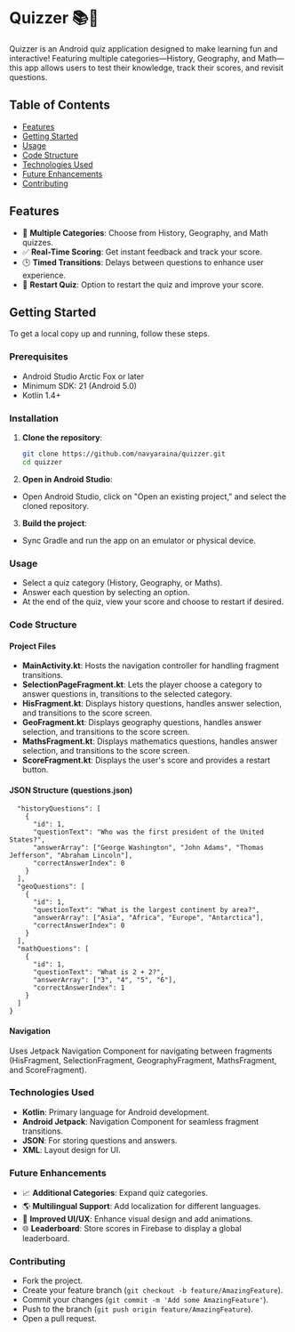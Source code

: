 # Quizzer 📚🎉

Quizzer is an Android quiz application designed to make learning fun and interactive! Featuring multiple categories—History, Geography, and Math—this app allows users to test their knowledge, track their scores, and revisit questions.

## Table of Contents
- [Features](#features)
- [Getting Started](#getting-started)
- [Usage](#usage)
- [Code Structure](#code-structure)
- [Technologies Used](#technologies-used)
- [Future Enhancements](#future-enhancements)
- [Contributing](#contributing)

## Features
- 📜 **Multiple Categories**: Choose from History, Geography, and Math quizzes.
- ✅ **Real-Time Scoring**: Get instant feedback and track your score.
- 🕒 **Timed Transitions**: Delays between questions to enhance user experience.
- 🔄 **Restart Quiz**: Option to restart the quiz and improve your score.

## Getting Started
To get a local copy up and running, follow these steps.

### Prerequisites
- Android Studio Arctic Fox or later
- Minimum SDK: 21 (Android 5.0)
- Kotlin 1.4+

### Installation
1. **Clone the repository**:
   ```bash
   git clone https://github.com/navyaraina/quizzer.git
   cd quizzer
    ```
2. **Open in Android Studio**:
- Open Android Studio, click on "Open an existing project," and select the cloned repository.
3. **Build the project**:
- Sync Gradle and run the app on an emulator or physical device.

### Usage
- Select a quiz category (History, Geography, or Maths).
- Answer each question by selecting an option.
- At the end of the quiz, view your score and choose to restart if desired.

### Code Structure
#### Project Files
- **MainActivity.kt**: Hosts the navigation controller for handling fragment transitions.
- **SelectionPageFragment.kt**: Lets the player choose a category to answer questions in, transitions to the selected category.
- **HisFragment.kt**: Displays history questions, handles answer selection, and transitions to the score screen.
- **GeoFragment.kt**: Displays geography questions, handles answer selection, and transitions to the score screen.
- **MathsFragment.kt**: Displays mathematics questions, handles answer selection, and transitions to the score screen.
- **ScoreFragment.kt**: Displays the user's score and provides a restart button.

#### JSON Structure (questions.json)
```{
  "historyQuestions": [
    {
      "id": 1,
      "questionText": "Who was the first president of the United States?",
      "answerArray": ["George Washington", "John Adams", "Thomas Jefferson", "Abraham Lincoln"],
      "correctAnswerIndex": 0
    }
  ],
  "geoQuestions": [
    {
      "id": 1,
      "questionText": "What is the largest continent by area?",
      "answerArray": ["Asia", "Africa", "Europe", "Antarctica"],
      "correctAnswerIndex": 0
    }
  ],
  "mathQuestions": [
    {
      "id": 1,
      "questionText": "What is 2 + 2?",
      "answerArray": ["3", "4", "5", "6"],
      "correctAnswerIndex": 1
    }
  ]
}
```

#### Navigation
Uses Jetpack Navigation Component for navigating between fragments (HisFragment, SelectionFragment, GeographyFragment, MathsFragment, and ScoreFragment).

### Technologies Used
- **Kotlin**: Primary language for Android development.
- **Android Jetpack**: Navigation Component for seamless fragment transitions.
- **JSON**: For storing questions and answers.
- **XML**: Layout design for UI.

### Future Enhancements
- 📈 **Additional Categories**: Expand quiz categories.
- 🌎 **Multilingual Support**: Add localization for different languages.
- 🎨 **Improved UI/UX**: Enhance visual design and add animations.
- 🌐 **Leaderboard**: Store scores in Firebase to display a global leaderboard.

### Contributing
- Fork the project.
- Create your feature branch (`git checkout -b feature/AmazingFeature`).
- Commit your changes (`git commit -m 'Add some AmazingFeature'`).
- Push to the branch (`git push origin feature/AmazingFeature`).
- Open a pull request.
